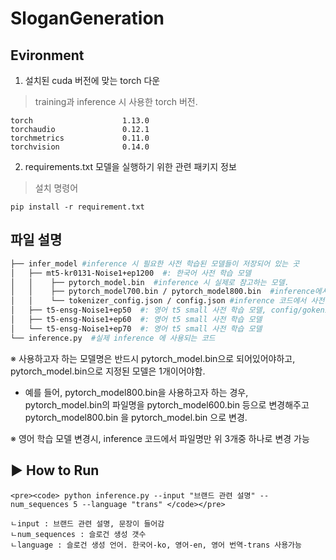 # SloganGeneration

## **Evironment**
1. 설치된 cuda 버전에 맞는 torch 다운
> training과 inference 시 사용한 torch 버전.
  ```
  torch                    1.13.0
torchaudio               0.12.1
torchmetrics             0.11.0
torchvision              0.14.0
  ```
2. requirements.txt 모델을 실행하기 위한 관련 패키지 정보
> 설치 명령어
<pre><code>pip install -r requirement.txt</code></pre>

## 파일 설명
```bash
├── infer_model #inference 시 필요한 사전 학습된 모델들이 저장되어 있는 곳
│   ├── mt5-kr0131-Noise1+ep1200  #: 한국어 사전 학습 모델
│   │    ├── pytorch_model.bin  #inference 시 실제로 참고하는 모델. 
│   │    ├── pytorch_model700.bin / pytorch_model800.bin  #inference에서 선택할 수 있는 후보 모델들이며, 파일명을 pytorch_model.bin으로 변경후 사용 가능.
│   │    └── tokenizer_config.json / config.json #inference 코드에서 사전 학습 모델 로드에 사용.
│   ├── t5-ensg-Noise1+ep50  #: 영어 t5 small 사전 학습 모델, config/gokenizer_config/pytorch_model 위와 설명 동일
│   ├── t5-ensg-Noise1+ep60  #: 영어 t5 small 사전 학습 모델
│   └── t5-ensg-Noise1+ep70  #: 영어 t5 small 사전 학습 모델
└── inference.py  #실제 inference 에 사용되는 코드

``` 

※ 사용하고자 하는 모델명은 반드시 pytorch_model.bin으로 되어있어야하고, pytorch_model.bin으로 지정된 모델은 1개이어야함. 

  - 예를 들어, pytorch_model800.bin을 사용하고자 하는 경우, 
  pytorch_model.bin의 파일명을 pytorch_model600.bin 등으로 변경해주고
	pytorch_model800.bin 을 pytorch_model.bin 으로 변경. 

※ 영어 학습 모델 변경시, inference 코드에서 파일명만 위 3개중 하나로 변경 가능

## ▶ How to Run
	<pre><code> python inference.py --input "브랜드 관련 설명" --num_sequences 5 --language "trans" </code></pre>
  
```
ㄴinput : 브랜드 관련 설명, 문장이 들어감
ㄴnum_sequences : 슬로건 생성 갯수
ㄴlanguage : 슬로건 생성 언어. 한국어-ko, 영어-en, 영어 번역-trans 사용가능
```
	
